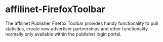 # affilinet-FirefoxToolbar
The affilinet Publisher Firefox Toolbar provides handy functionality to pull statistics, create new advertiser partnerships and other functionality normally only available within the publisher login portal.
